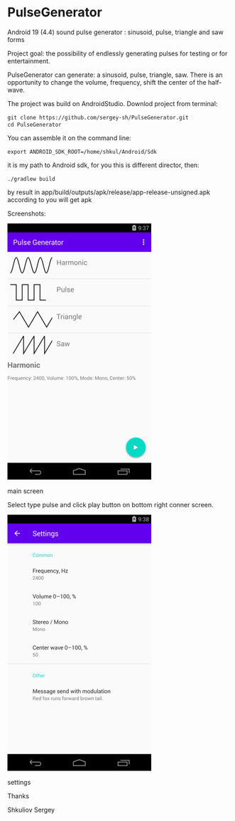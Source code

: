 # PulseGenerator
Android 19 (4.4) sound pulse generator : sinusoid, pulse, triangle and saw forms

Project goal: the possibility of endlessly generating pulses for testing or for entertainment. 

PulseGenerator can generate: a sinusoid, pulse, triangle, saw. There is an opportunity to change the volume, frequency, shift the center of the half-wave.

The project was build on AndroidStudio. Downlod project from terminal: 
```shell
git clone https://github.com/sergey-sh/PulseGenerator.git
cd PulseGenerator
```
You can assemble it on the command line:
```shell
export ANDROID_SDK_ROOT=/home/shkul/Android/Sdk
```

it is my path to Android sdk, for you this is different director, then:
```shell
./gradlew build
```
by result in app/build/outputs/apk/release/app-release-unsigned.apk according to you will get apk

Screenshots:

![Main screen](https://raw.githubusercontent.com/sergey-sh/PulseGenerator/master/screenshot/Screenshot_1589222274.png)

main screen

Select type pulse and click play button on bottom right conner screen.

![Setting](https://raw.githubusercontent.com/sergey-sh/PulseGenerator/master/screenshot/Screenshot_1589222301.png)

settings

Thanks 

Shkuliov Sergey

